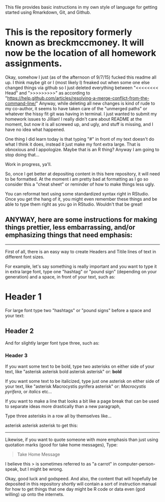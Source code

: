 This file provides basic instructions in my own style of language for getting started using Rmarkdown, Git, and Github. 

# This is the repository formerly known as breckmccmoney. It will now be the location of all homework assignments.

Okay, somehow I just (as of the afternoon of 9/7/15) fucked this readme all up. I think maybe git or I (most likely I) freaked out when some one else changed things via github so I just deleted everything between "<<<<<<<< Head" and ">>>>>>>>>" as according to "https://help.github.com/articles/resolving-a-merge-conflict-from-the-command-line/" Anyway, while deleting all new changes is kind of rude to my co-author, it seems to have taken care of the "unmerged paths" or whatever the hissy fit git was having in terminal. I just wanted to submit my homework issues to Jillian! I really didn't care about README at the moment, but now it is all screwed up, and ugly, and stuff is missing, and I have no idea what happened.

One thing I did learn today is that typing "#" in front of my text doesn't do what I think it does, instead it just make my font extra large. That is obnoxious and I appologize. Maybe that is an R thing? Anyway I am going to stop doing that...


Work in progress, ya'll.

So, once I get better at depositing content in this here repository, it will need to be formatted. At the moment i am pretty bad at formatting as I go so consider this a "cheat sheet" or reminder of how to make things less ugly.

You can reformat text using some standardized syntax right in RStudio.
Once you get the hang of it, you might even remember these things and be able to type them right as you go in RStudio. Wouldn't that be great!


## ANYWAY, here are some instructions for making things prettier, less embarrassing, and/or emphasizing things that need emphasis:

***


First of all, there is an easy way to create Headers and Titile lines of text in different font sizes.

For example, let's say something is really important and you want to type it in extra large font, type one "hashtag" or "pound sign" (depending on your generation) and a space, in front of your text, such as:
# Header 1

For large font type two "hashtags" or "pound signs" before a space and your text: 
## Header 2

And for slightly larger font type three, such as:
### Header 3


If you want some text to be bold, type two asterisks on either side of your text, like "asterisk asterisk bold asterisk asterisk" or: **bold**

If you want some text to be italicized, type just one asterisk on either side of your text, like "asterisk Macrocystis pyrifera asterisk" or: *Macrocystis pyrifera*, or *italics* etc...

If you want to make a line that looks a bit like a page break that can be used to separate ideas more drastically than a new paragraph,

Type three asterisks in a row all by themselves like...

asterisk asterisk asterisk
to get this:

***

Likewise, if you want to quote someone with more emphasis than just using quotation marks (good for take home messages), Type:

> Take Home Message

I believe this > is sometimes referred to as "a carrot" in computer-person-speak, but I might be wrong.

Okay, good luck and godspeed. And also, the content that will hopefully be deposited in this repository shortly will contain a sort of instruction manual for how to get things that one day might be R code or data even (god willing) up onto the internets.

